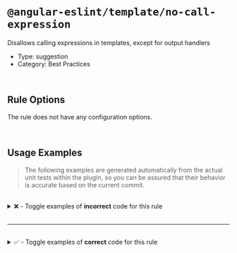 <!--

  DO NOT EDIT.

  This markdown file was autogenerated using a mixture of the following files as the source of truth for its data:
  - ../../src/rules/no-call-expression.ts
  - ../../tests/rules/no-call-expression/cases.ts

  In order to update this file, it is therefore those files which need to be updated, as well as potentially the generator script:
  - ../../../../tools/scripts/generate-rule-docs.ts

-->

<br>

# `@angular-eslint/template/no-call-expression`

Disallows calling expressions in templates, except for output handlers

- Type: suggestion
- Category: Best Practices

<br>

## Rule Options

The rule does not have any configuration options.

<br>

## Usage Examples

> The following examples are generated automatically from the actual unit tests within the plugin, so you can be assured that their behavior is accurate based on the current commit.

<br>

<details>
<summary>❌ - Toggle examples of <strong>incorrect</strong> code for this rule</summary>

<br>

#### Default Config

```json
{
  "rules": {
    "@angular-eslint/template/no-call-expression": [
      "error"
    ]
  }
}
```

<br>

#### ❌ Invalid Code

```html
<div>{{ getInfo()() }}</div>
        ~~~~~~~~~~~
```

<br>

---

<br>

#### Default Config

```json
{
  "rules": {
    "@angular-eslint/template/no-call-expression": [
      "error"
    ]
  }
}
```

<br>

#### ❌ Invalid Code

```html
<a href="{{ getUrls().user }}"></a>
            ~~~~~~~~~
```

<br>

---

<br>

#### Default Config

```json
{
  "rules": {
    "@angular-eslint/template/no-call-expression": [
      "error"
    ]
  }
}
```

<br>

#### ❌ Invalid Code

```html
<p [test]="test?.getInfo()"></p>
           ~~~~~~~~~~~~~~~
```

<br>

---

<br>

#### Default Config

```json
{
  "rules": {
    "@angular-eslint/template/no-call-expression": [
      "error"
    ]
  }
}
```

<br>

#### ❌ Invalid Code

```html
<a [href]="id && createUrl() && test()($any)">info</a>
                 ~~~~~~~~~~~    ~~~~~~~~~~~~
{{ id || obj?.nested1() }}
         ~~~~~~~~~~~~~~
```

<br>

---

<br>

#### Default Config

```json
{
  "rules": {
    "@angular-eslint/template/no-call-expression": [
      "error"
    ]
  }
}
```

<br>

#### ❌ Invalid Code

```html
<a [href]="id ? a?.createUrl() : editUrl(3)">info</a>
                ~~~~~~~~~~~~~~   ~~~~~~~~~~
{{ 1 === 2 ? 3 : obj?.nested1()() }}
                 ~~~~~~~~~~~~~~~~
```

<br>

---

<br>

#### Default Config

```json
{
  "rules": {
    "@angular-eslint/template/no-call-expression": [
      "error"
    ]
  }
}
```

<br>

#### ❌ Invalid Code

```html
{{ obj?.nested1() }} {{ obj!.nested1() }}
   ~~~~~~~~~~~~~~       ~~~~~~~~~~~~~~
<button [type]="obj!.$any(b)!.getType()()">info</button>
                ~~~~~~~~~~~~~~~~~~~~~~~~~
<a [href]="obj.propertyA?.href()">info</a>
           ~~~~~~~~~~~~~~~~~~~~~
```

</details>

<br>

---

<br>

<details>
<summary>✅ - Toggle examples of <strong>correct</strong> code for this rule</summary>

<br>

#### Default Config

```json
{
  "rules": {
    "@angular-eslint/template/no-call-expression": [
      "error"
    ]
  }
}
```

<br>

#### ✅ Valid Code

```html
{{ info }}
```

<br>

---

<br>

#### Default Config

```json
{
  "rules": {
    "@angular-eslint/template/no-call-expression": [
      "error"
    ]
  }
}
```

<br>

#### ✅ Valid Code

```html
<button type="button" (click)="handleClick()">Click Here</button>
```

<br>

---

<br>

#### Default Config

```json
{
  "rules": {
    "@angular-eslint/template/no-call-expression": [
      "error"
    ]
  }
}
```

<br>

#### ✅ Valid Code

```html
{{ $any(info) }}
```

<br>

---

<br>

#### Default Config

```json
{
  "rules": {
    "@angular-eslint/template/no-call-expression": [
      "error"
    ]
  }
}
```

<br>

#### ✅ Valid Code

```html
<input (change)="obj?.changeHandler()">
```

<br>

---

<br>

#### Default Config

```json
{
  "rules": {
    "@angular-eslint/template/no-call-expression": [
      "error"
    ]
  }
}
```

<br>

#### ✅ Valid Code

```html
<form [formGroup]="form" (ngSubmit)="form.valid || save()"></form>
```

<br>

---

<br>

#### Default Config

```json
{
  "rules": {
    "@angular-eslint/template/no-call-expression": [
      "error"
    ]
  }
}
```

<br>

#### ✅ Valid Code

```html
<form [formGroup]="form" (ngSubmit)="form.valid && save()"></form>
```

<br>

---

<br>

#### Default Config

```json
{
  "rules": {
    "@angular-eslint/template/no-call-expression": [
      "error"
    ]
  }
}
```

<br>

#### ✅ Valid Code

```html
<form [formGroup]="form" (ngSubmit)="id ? save() : edit()"></form>
```

</details>

<br>
